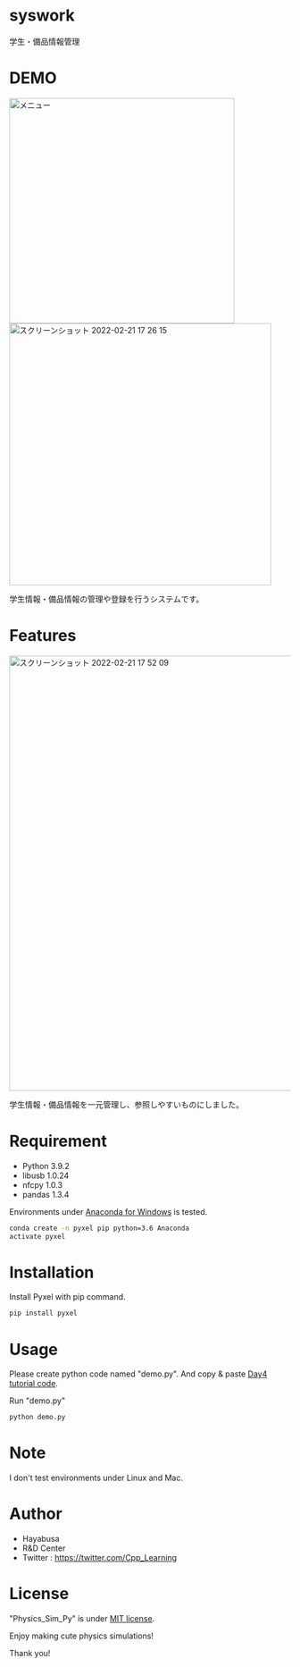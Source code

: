 # syswork
学生・備品情報管理

# DEMO

<img width="403" alt="メニュー" src="https://user-images.githubusercontent.com/53808519/154916164-ddaf0fe3-c14f-43db-904e-0d3eb9ba0ce2.png">
<img width="469" alt="スクリーンショット 2022-02-21 17 26 15" src="https://user-images.githubusercontent.com/53808519/154916277-69820337-d016-4faa-9bd5-ccea153ca78d.png">

学生情報・備品情報の管理や登録を行うシステムです。
<!--  https://youtu.be/nM1gErLJULg -->
 

 
# Features
 <img width="779" alt="スクリーンショット 2022-02-21 17 52 09" src="https://user-images.githubusercontent.com/53808519/154920453-b3ff187f-d680-4e6b-88fc-45d5c5509bea.png">

 学生情報・備品情報を一元管理し、参照しやすいものにしました。
 
# Requirement
 
* Python 3.9.2
* libusb 1.0.24
* nfcpy 1.0.3
* pandas 1.3.4

 
Environments under [Anaconda for Windows](https://www.anaconda.com/distribution/) is tested.
 
```bash
conda create -n pyxel pip python=3.6 Anaconda
activate pyxel
```
 
# Installation
 
Install Pyxel with pip command.
 
```bash
pip install pyxel
```
 
# Usage
 
Please create python code named "demo.py".
And copy &amp; paste [Day4 tutorial code](https://cpp-learning.com/pyxel_physical_sim4/).
 
Run "demo.py"
 
```bash
python demo.py
```
 
# Note
 
I don't test environments under Linux and Mac.
 
# Author
 
* Hayabusa
* R&D Center
* Twitter : https://twitter.com/Cpp_Learning
 
# License
 
"Physics_Sim_Py" is under [MIT license](https://en.wikipedia.org/wiki/MIT_License).
 
Enjoy making cute physics simulations!
 
Thank you!
